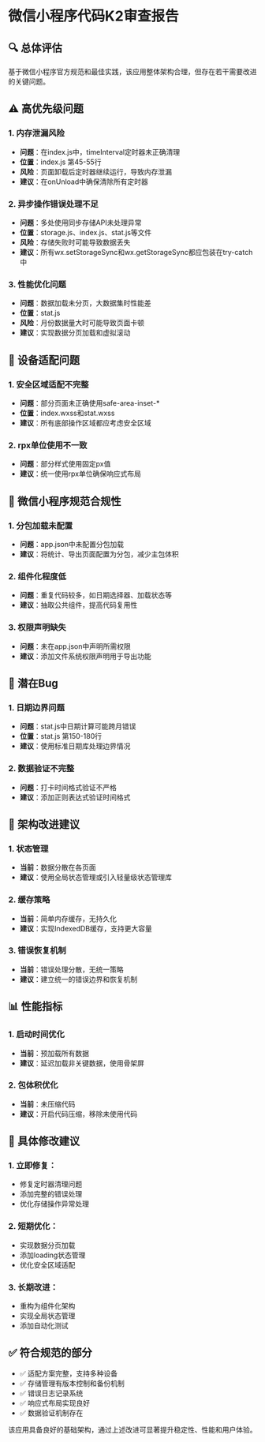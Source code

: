 # 微信小程序代码K2审查报告

## 🔍 总体评估
基于微信小程序官方规范和最佳实践，该应用整体架构合理，但存在若干需要改进的关键问题。

## ⚠️ 高优先级问题
### 1. 内存泄漏风险
- **问题**：在index.js中，timeInterval定时器未正确清理
- **位置**：index.js 第45-55行
- **风险**：页面卸载后定时器继续运行，导致内存泄漏
- **建议**：在onUnload中确保清除所有定时器

### 2. 异步操作错误处理不足
- **问题**：多处使用同步存储API未处理异常
- **位置**：storage.js、index.js、stat.js等文件
- **风险**：存储失败时可能导致数据丢失
- **建议**：所有wx.setStorageSync和wx.getStorageSync都应包装在try-catch中

### 3. 性能优化问题
- **问题**：数据加载未分页，大数据集时性能差
- **位置**：stat.js
- **风险**：月份数据量大时可能导致页面卡顿
- **建议**：实现数据分页加载和虚拟滚动

## 📱 设备适配问题
### 1. 安全区域适配不完整
- **问题**：部分页面未正确使用safe-area-inset-*
- **位置**：index.wxss和stat.wxss
- **建议**：所有底部操作区域都应考虑安全区域

### 2. rpx单位使用不一致
- **问题**：部分样式使用固定px值
- **建议**：统一使用rpx单位确保响应式布局

## 🎯 微信小程序规范合规性
### 1. 分包加载未配置
- **问题**：app.json中未配置分包加载
- **建议**：将统计、导出页面配置为分包，减少主包体积

### 2. 组件化程度低
- **问题**：重复代码较多，如日期选择器、加载状态等
- **建议**：抽取公共组件，提高代码复用性

### 3. 权限声明缺失
- **问题**：未在app.json中声明所需权限
- **建议**：添加文件系统权限声明用于导出功能

## 🐛 潜在Bug
### 1. 日期边界问题
- **问题**：stat.js中日期计算可能跨月错误
- **位置**：stat.js 第150-180行
- **建议**：使用标准日期库处理边界情况

### 2. 数据验证不完整
- **问题**：打卡时间格式验证不严格
- **建议**：添加正则表达式验证时间格式

## 🔧 架构改进建议
### 1. 状态管理
- **当前**：数据分散在各页面
- **建议**：使用全局状态管理或引入轻量级状态管理库

### 2. 缓存策略
- **当前**：简单内存缓存，无持久化
- **建议**：实现IndexedDB缓存，支持更大容量

### 3. 错误恢复机制
- **当前**：错误处理分散，无统一策略
- **建议**：建立统一的错误边界和恢复机制

## 📊 性能指标
### 1. 启动时间优化
- **当前**：预加载所有数据
- **建议**：延迟加载非关键数据，使用骨架屏

### 2. 包体积优化
- **当前**：未压缩代码
- **建议**：开启代码压缩，移除未使用代码

## 📝 具体修改建议
### 1. 立即修复：
- 修复定时器清理问题
- 添加完整的错误处理
- 优化存储操作异常处理

### 2. 短期优化：
- 实现数据分页加载
- 添加loading状态管理
- 优化安全区域适配

### 3. 长期改进：
- 重构为组件化架构
- 实现全局状态管理
- 添加自动化测试

## ✅ 符合规范的部分
- ✅ 适配方案完整，支持多种设备
- ✅ 存储管理有版本控制和备份机制
- ✅ 错误日志记录系统
- ✅ 响应式布局实现良好
- ✅ 数据验证机制存在

该应用具备良好的基础架构，通过上述改进可显著提升稳定性、性能和用户体验。
